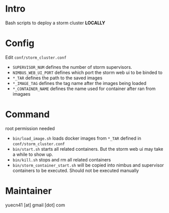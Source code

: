 # Intro

Bash scripts to deploy a storm cluster **LOCALLY**

# Config

Edit `conf/storm_cluster.conf`

* `SUPERVISOR_NUM` defines the number of storm supervisors.
* `NIMBUS_WEB_UI_PORT` defines which port the storm web ui to be binded to
* `*_TAR` defines the path to the saved images
* `*_IMAGE_TAG` defines the tag name after the images being loaded
* `*_CONTAINER_NAME` defines the name used for container after ran from imagaes

# Command

root permission needed

* `bin/load_image.sh` loads docker images from `*_TAR` defined in `conf/storm_cluster.conf`
* `bin/start.sh` starts all related containers. But the storm web ui may take a while to show up.
* `bin/kill.sh` stops and rm all related containers
* `bin/storm_container_start.sh` will be copied into nimbus and supervisor containers to be executed. Should not be executed manually

# Maintainer

yuecn41 [at] gmail [dot] com
